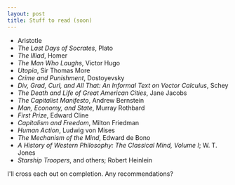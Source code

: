 ```yaml
---
layout: post
title: Stuff to read (soon)
---
```


*  Aristotle
*  *The Last Days of Socrates*, Plato
*  *The Illiad*, Homer
*  *The Man Who Laughs*, Victor Hugo
*  *Utopia*, Sir Thomas More
*  *Crime and Punishment*, Dostoyevsky 
*  *Div, Grad, Curl, and All That: An Informal Text on Vector Calculus*, Schey
*  *The Death and Life of Great American Cities*, Jane Jacobs
*  *The Capitalist Manifesto*, Andrew Bernstein
*  *Man, Economy, and State*, Murray Rothbard
*  *First Prize*, Edward Cline
*  *Capitalism and Freedom*, Milton Friedman
*  *Human Action*, Ludwig von Mises
*  *The Mechanism of the Mind*, Edward de Bono
*  *A History of Western Philosophy: The Classical Mind, Volume I*; W. T. Jones
*  *Starship Troopers*, and others; Robert Heinlein 

I'll cross each out on completion. Any recommendations?

